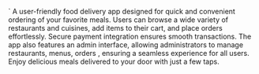 `
A user-friendly food delivery app designed for quick and convenient ordering of your favorite meals. Users can browse a wide variety of restaurants and 
cuisines, add items to their cart, and place orders effortlessly. Secure payment integration ensures smooth transactions. The app also features an admin interface, 
allowing administrators to manage restaurants, menus, orders , ensuring a seamless experience for all users. Enjoy delicious meals delivered
to your door with just a few taps.
